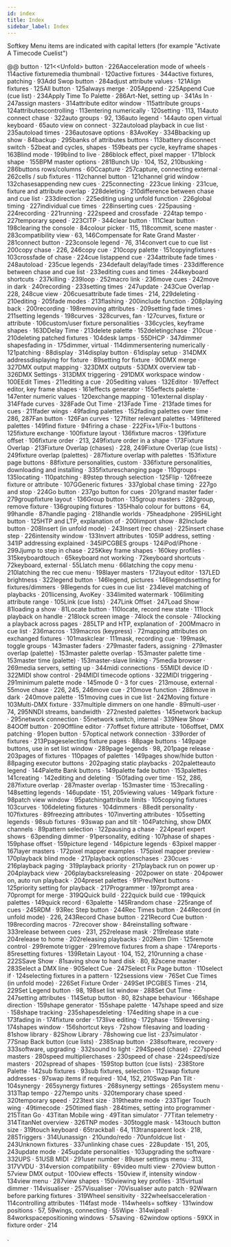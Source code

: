 ```yaml
---
id: index 
title: Index
sidebar_label: Index
---
```


Softkey Menu items are indicated with capital letters (for example
"Activate A Timecode Cuelist")

@@ button · 121\<\<Unfold\> button · 226Aacceleration mode of wheels ·
114active fixturemedia thumbnail · 120active fixtures · 344active
fixtures, patching · 93Add Swop button · 284adjust attribute values ·
121Align fixtures · 125All button · 125always merge · 205Append ·
225Append Cue (cue list) · 234Apply Time To Palette · 286Art-Net,
setting up · 341As In · 247assign masters · 314attribute editor window ·
115attribute groups · 124attributescontrolling · 113entering numerically
· 120setting · 113, 114auto connect chase · 322auto groups · 92, 136auto
legend · 144auto open virtual keyboard · 65auto view on connect ·
322autoload playback in cue list · 235autoload times · 236autosave
options · 83AvoKey · 334Bbacking up show · 84backup · 295banks of
attributes buttons · 113battery disconnect switch · 52beat and cycles,
shapes · 159beats per cycle, keyframe shapes · 163Blind mode · 199blind
to live · 286block effect, pixel mapper · 171block shape · 155BPM master
options · 281Bunch Up · 104, 152, 210busking · 286buttons rows/columns ·
60Ccapture · 257capture, connecting external · 262cells / sub fixtures ·
112channel button · 121channel grid window · 132chasesappending new cues
· 225connecting · 223cue linking · 231cue, fixture and attribute overlap
· 228deleting · 210difference between chase and cue list · 233direction
· 225editing using unfold function · 226global timing · 227individual
cue times · 228inserting cues · 225pausing · 224recording · 221running ·
222speed and crossfade · 224tap tempo · 227temporary speed · 223CITP ·
344clear button · 111Clear button · 198clearing the console · 84colour
picker · 115, 118commit, scene master · 283compatibility view · 63,
146Compensate for Rate Grand Master · 281connect button · 223console
legend · 76, 314convert cue to cue list · 200copy chase · 226, 246copy
cue · 210copy palette · 151copyingfixtures · 103crossfade of chase ·
224cue listappend cue · 234attribute fade times · 248autoload · 235cue
legends · 234default delay/fade times · 233difference between chase and
cue list · 233editing cues and times · 244keyboard shortcuts ·
237killing · 239loop · 252macro link · 236move cues · 242move in dark ·
240recording · 233setting times · 247update · 243Cue Overlap · 228,
248cue view · 206cuesattribute fade times · 214, 229deleting ·
210editing · 205fade modes · 213flashing · 200include function ·
208playing back · 200recording · 198removing attributes · 209setting
fade times · 211setting legends · 198curves · 328curves, fan ·
127curves, fixture or attribute · 106custom/user fixture personalities ·
336cycles, keyframe shapes · 163DDelay Time · 213delete palette ·
152deletingchase · 210cue · 210deleting patched fixtures · 104desk lamps
· 55DHCP · 347dimmer shapesfading in · 175dimmer, virtual ·
114dimmersentering numerically · 121patching · 88display · 314display
button · 61display setup · 314DMX addressdisplaying for fixture ·
89setting for fixture · 90DMX merge · 327DMX output mapping · 323DMX
outputs · 53DMX overview tab · 326DMX Settings · 313DMX triggering ·
291DMX workspace window · 100EEdit Times · 211editing a cue · 205editing
values · 132Editor · 197effect editor, key frame shapes · 161effects
generator · 155effects palette · 147enter numeric values · 120exchange
mapping · 101external display · 314Ffade curves · 328Fade Out Time ·
213Fade Time · 213fade times for cues · 211fader wings · 49fading
palettes · 152fading palettes over time · 286, 287Fan button · 126Fan
curves · 127filter relevant palettes · 149filtered palettes · 149find
fixture · 94firing a chase · 222Fix+1/Fix-1 buttons · 125fixture
exchange · 100fixture layout · 136fixture macros · 139fixture offset ·
106fixture order · 213, 249fixture order in a shape · 173Fixture Overlap
· 213Fixture Overlap (chases) · 228, 249Fixture Overlap (cue lists) ·
249fixture overlap (palettes) · 287fixture overlap with palettes ·
153fixture page buttons · 88fixture personalities, custom · 336fixture
personalities, downloading and installing · 335fixtureschanging page ·
110groups · 135locating · 110patching · 89step through selection ·
125Flip · 126freeze fixture or attribute · 107GGeneric fixtures ·
337global chase timing · 227go and stop · 224Go button · 237go button
for cues · 201grand master fader · 279groupfixture layout · 136Group
button · 135group masters · 282group, remove fixture · 136grouping
fixtures · 135Hhalo colour for buttons · 64, 99handle · 87handle paging
· 218handle worlds · 75headphone · 295HiLight button · 125HTP and LTP,
explanation of · 200Iimport show · 82Include button · 208Insert (in
unfold mode) · 243Insert (rec chase) · 225insert chase step ·
226intensity window · 133Invert attributes · 105IP address, setting ·
341IP addressing explained · 345IPCGBES groups · 124iPod/iPhone ·
299Jjump to step in chase · 225Kkey frame shapes · 160key profiles ·
315keyboardtouch · 65keyboard not working · 72keyboard shortcuts ·
72keyboard, external · 55Llatch menu · 66latching the copy menu ·
210latching the rec cue menu · 198layer masters · 172layout editor ·
137LED brightness · 322legend button · 146legend, pictures ·
146legendssetting for fixtures/dimmers · 98legends for cues in cue list
· 234level matching of playbacks · 201licensing, AvoKey · 334limited
watermark · 106limiting attribute range · 105Link (cue lists) · 247Link
Offset · 247Load Show · 81loading a show · 81Locate button · 110locate,
record new state · 111lock playback on handle · 218lock screen image ·
74lock the console · 74locking a playback across pages · 285LTP and HTP,
explanation of · 200Mmacro in cue list · 236macros · 139macros
(keypress) · 72mapping attributes on exchanged fixtures · 101maskclear ·
111mask, recording cue · 199mask, toggle groups · 143master faders ·
279master faders, assigning · 279master overlap (palette) · 153master
palette overlap · 153master palette time · 153master time (palette) ·
153master-slave linking · 75media browser · 269media servers, setting up
· 344midi connections · 55MIDI device ID · 322MIDI show control ·
294MIDI timecode options · 322MIDI triggering · 291minimum palette mode
· 145mode 0 - 3 for cues · 213mouse, external · 55move chase · 226, 245,
246move cue · 210move function · 288move in dark · 240move palette ·
151moving cues in cue list · 242Moving fixture · 103Multi-DMX fixture ·
337multiple dimmers on one handle · 89multi-user · 74, 295NNDI streams,
bandwidth · 272nested palettes · 145network backup · 295network
connection · 55network switch, internal · 339New Show · 84OOff button ·
209Offline editor · 77offset fixture attribute · 106offset, DMX patching
· 91open button · 57optical network connection · 339order of fixtures ·
213Ppageselecting fixture pages · 88page buttons · 149page buttons, use
in set list window · 289page legends · 98, 201page release · 203pages of
fixtures · 110pages of palettes · 149pages show/hide button · 88paging
executor buttons · 202paging static playbacks · 202paletteauto legend ·
144Palette Bank buttons · 149palette fade button · 153palettes ·
141creating · 142editing and deleting · 150fading over time · 152, 286,
287fixture overlap · 287master overlap · 153master time · 153recalling ·
148setting legends · 146update · 151, 205viewing values · 149park
fixture · 98patch view window · 95patchingattribute limits · 105copying
fixtures · 103curves · 106deleting fixtures · 104dimmers · 88edit
personality · 107fixtures · 89freezing attributes · 107inverting
attributes · 105setting legends · 98sub fixtures · 93swap pan and tilt ·
104Patching, show DMX channels · 89pattern selection · 122pausing a
chase · 224pearl expert shows · 63pending dimmer · 91personality,
editing · 107phase of shapes · 159phase offset · 159picture legend ·
146picture legends · 63pixel mapper · 167layer masters · 172pixel mapper
examples · 175pixel mapper preview · 170playback blind mode ·
217playback optionschases · 230cues · 216playback paging · 319playback
priority · 217playback run on power up · 204playback view ·
206playbacksreleasing · 202power on state · 204power on, auto run
playback · 204preset palettes · 91Prev/Next buttons · 125priority
setting for playback · 217Programmer · 197prompt area · 70prompt for
merge · 319QQuick build · 222quick build cue · 199quick palettes ·
149quick record · 63palette · 145Rrandom chase · 225range of cues ·
245RDM · 93Rec Step button · 244Rec Times button · 244Record (in unfold
mode) · 226, 243Record Chase button · 221Record Cue button ·
198recording macros · 72recover show · 84reinstalling software ·
333release between cues · 231, 252release mask · 219release state ·
204release to home · 202releasing playbacks · 202Rem Dim · 125remote
control · 299remote trigger · 291remove fixtures from a shape ·
174reports · 85resetting fixtures · 139Retain Layout · 104, 152,
210running a chase · 222SSave Show · 81saving show to hard disk · 80,
82scene master · 283Select a DMX line · 90Select Cue · 247Select Fix
Page button · 110select if · 124selecting fixtures in a pattern ·
122sessions view · 76Set Cue Times (in unfold mode) · 226Set Fixture
Order · 249Set IPCGBES Times · 214, 229Set Legend button · 98, 198set
list window · 288Set Out Time · 247setting attributes · 114Setup button
· 80, 82shape behaviour · 166shape direction · 159shape generator ·
155shape palette · 147shape speed and size · 158shape tracking ·
235shapesdeleting · 174editing shape in a cue · 173fading in ·
174fixture order · 173live editing · 172phase · 159reversing · 174shapes
window · 156shortcut keys · 72show filesaving and loading · 81show
library · 82Show Library · 78showing cue list · 237simulator · 77Snap
Back button (cue lists) · 238Snap button · 238software, recovery ·
333software, upgrading · 332sound to light · 294Speed (chase) · 227speed
masters · 280speed multiplierchases · 230speed of chase · 224speed/size
masters · 202spread of shapes · 159Stop button (cue lists) · 238Store
Palette · 142sub fixtures · 93sub fixtures, selection · 112swap fixture
addresses · 97swap items if required · 104, 152, 210Swap Pan Tilt ·
104synergy · 265synergy fixtures · 268synergy settings · 265system menu
· 313Ttap tempo · 227tempo units · 320temporary chase speed ·
320temporary speed · 223text size · 319theatre mode · 233Tiger Touch
wing · 49timecode · 250timed flash · 284times, setting into programmer ·
215Titan Go · 43Titan Mobile wing · 49Titan simulator · 77Titan
telemetry · 314TitanNet overview · 326TNP modes · 305toggle mask ·
143touch button size · 319touch keyboard · 65trackball · 64,
113transparent lock · 218, 285Triggers · 314Uunassign · 210undo/redo ·
70unfoldcue list · 243Unknown fixtures · 337unlinking chase cues ·
228update · 151, 205, 243update mode · 245update personalities ·
103upgrading the software · 332UPS · 51USB MIDI · 291user number ·
89user settings menu · 313, 317VVDU · 314version compatibility · 69video
multi view · 270view button · 57view DMX output · 100view effects ·
150view if, intensity window · 134view menu · 287view shapes ·
150viewing key profiles · 315virtual dimmer · 114visualiser ·
257Visualiser · 70Visualiser auto patch · 92Wwarn before parking
fixtures · 319Wheel sensitivity · 322wheelsacceleration · 114controlling
attributes · 114fast mode · 114wheels= softkey · 131window positions ·
57, 59wings, connecting · 55Wipe · 314wipeall · 84workspacepositioning
windows · 57saving · 62window options · 59XX in fixture order · 214

.

